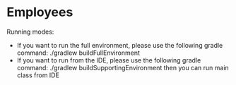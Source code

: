 # Employees

Running modes:
- If you want to run the full environment, please use the following gradle command: ./gradlew buildFullEnvironment
- If you want to run from the IDE, please use the following gradle command: ./gradlew buildSupportingEnvironment then you can run main class from IDE 
